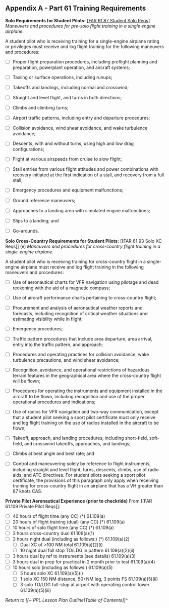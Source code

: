 ## Appendix A - Part 61 Training Requirements

**Solo Requirements for Student Pilots:**
[[FAR 61.87 Student Solo Reqs]](d) *Maneuvers and procedures for pre-solo flight training in a single engine airplane.*

A student pilot who is receiving training for a single-engine airplane rating or privileges must receive and log flight training for the following maneuvers and procedures:
- [ ] Proper flight preparation procedures, including preflight planning and preparation, powerplant operation, and aircraft systems;
- [ ] Taxiing or surface operations, including runups;
- [ ] Takeoffs and landings, including normal and crosswind;
- [ ] Straight and level flight, and turns in both directions;
- [ ] Climbs and climbing turns;
- [ ] Airport traffic patterns, including entry and departure procedures;
- [ ] Collision avoidance, wind shear avoidance, and wake turbulence avoidance;
- [ ] Descents, with and without turns, using high and low drag configurations;
- [ ] Flight at various airspeeds from cruise to slow flight;
- [ ] Stall entries from various flight attitudes and power combinations with recovery initiated at the first indication of a stall, and recovery from a full stall;
- [ ] Emergency procedures and equipment malfunctions;
- [ ] Ground reference maneuvers;
- [ ] Approaches to a landing area with simulated engine malfunctions;
- [ ] Slips to a landing; and
- [ ] Go-arounds.


**Solo Cross-Country Requirements for Student Pilots:**
[[FAR 61.93 Solo XC Reqs]] (e) *Maneuvers and procedures for cross-country flight training in a single-engine airplane.*

A student pilot who is receiving training for cross-country flight in a single-engine airplane must receive and log flight training in the following maneuvers and procedures:
- [ ] Use of aeronautical charts for VFR navigation using pilotage and dead reckoning with the aid of a magnetic compass;
- [ ] Use of aircraft performance charts pertaining to cross-country flight;
- [ ] Procurement and analysis of aeronautical weather reports and forecasts, including recognition of critical weather situations and estimating visibility while in flight;
- [ ] Emergency procedures;
- [ ] Traffic pattern procedures that include area departure, area arrival, entry into the traffic pattern, and approach;
- [ ] Procedures and operating practices for collision avoidance, wake turbulence precautions, and wind shear avoidance;
- [ ] Recognition, avoidance, and operational restrictions of hazardous terrain features in the geographical area where the cross-country flight will be flown;
- [ ] Procedures for operating the instruments and equipment installed in the aircraft to be flown, including recognition and use of the proper operational procedures and indications;
- [ ] Use of radios for VFR navigation and two-way communication, except that a student pilot seeking a sport pilot certificate must only receive and log flight training on the use of radios installed in the aircraft to be flown;
- [ ] Takeoff, approach, and landing procedures, including short-field, soft-field, and crosswind takeoffs, approaches, and landings;
- [ ] Climbs at best angle and best rate; and
- [ ] Control and maneuvering solely by reference to flight instruments, including straight and level flight, turns, descents, climbs, use of radio aids, and ATC directives. For student pilots seeking a sport pilot certificate, the provisions of this paragraph only apply when receiving training for cross-country flight in an airplane that has a VH greater than 87 knots CAS.


**Private Pilot Aeronautical Experience (prior to checkride)**
From [[FAR 61.109 Private Pilot Reqs]]:
- [ ] 40 hours of flight time (any CC) (\*) 61.109(a)
- [ ] 20 hours of flight training (dual) (any CC) (\*) 61.109(a)
- [ ] 10 hours of solo flight time (any CC) (\*) 61.109(a)
- [ ] 3 hours cross-country dual 61.109(a)(1)
- [ ] 3 hours night dual (including as follows:) (\*) 61.109(a)(2)
	- [ ] Dual XC of >100 NM total 61.109(a)(2)(i)
	- [ ] 10 night dual full stop TO/LDG in pattern 61.109(a)(2)(ii)
- [ ] 3 hours dual by ref to instruments (see details) 61.109(a)(3)
- [ ] 3 hours dual in prep for practical in 2 month prior to test 61.109(a)(4)
- [ ] 10 hours solo (including as follows:) 61.109(a)(5)
	- [ ] 5 hours solo XC 61.109(a)(5)(i)
	- [ ] 1 solo XC 150 NM distance, 50+NM leg, 3 points FS 61.109(a)(5)(ii)
	- [ ] 3 solo TO/LDG full-stop at airport with operating control tower 61.109(a)(5)(iii)

*Return to [[~ PPL Lesson Plan Outline|Table of Contents]]^*